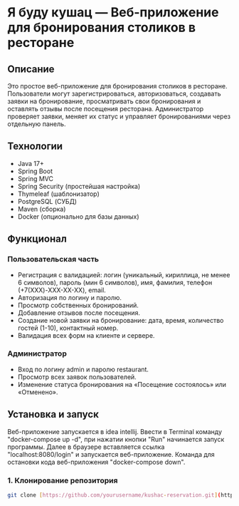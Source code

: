 # Я буду кушац — Веб-приложение для бронирования столиков в ресторане

## Описание

Это простое веб-приложение для бронирования столиков в ресторане. Пользователи могут зарегистрироваться, авторизоваться, создавать заявки на бронирование, просматривать свои бронирования и оставлять отзывы после посещения ресторана. Администратор проверяет заявки, меняет их статус и управляет бронированиями через отдельную панель.

## Технологии

- Java 17+
- Spring Boot
- Spring MVC
- Spring Security (простейшая настройка)
- Thymeleaf (шаблонизатор)
- PostgreSQL (СУБД)
- Maven (сборка)
- Docker (опционально для базы данных)

## Функционал

### Пользовательская часть

- Регистрация с валидацией: логин (уникальный, кириллица, не менее 6 символов), пароль (мин 6 символов), имя, фамилия, телефон (+7(XXX)-XXX-XX-XX), email.
- Авторизация по логину и паролю.
- Просмотр собственных бронирований.
- Добавление отзывов после посещения.
- Создание новой заявки на бронирование: дата, время, количество гостей (1-10), контактный номер.
- Валидация всех форм на клиенте и сервере.

### Администратор

- Вход по логину admin и паролю restaurant.
- Просмотр всех заявок пользователей.
- Изменение статуса бронирования на «Посещение состоялось» или «Отменено».

## Установка и запуск

Веб-приложение запускается в idea intellij. Ввести в Terminal команду "docker-compose up -d", при нажатии кнопки "Run"  начинается запуск программы. Далее в браузере вставляется ссылка "localhost:8080/login" и запускается веб-приложение. Команда для остановки кода веб-приложения "docker-compose down".

### 1. Клонирование репозитория

```bash
git clone [https://github.com/yourusername/kushac-reservation.git](https://github.com/Dmitry113rus/reservation-service.git)
